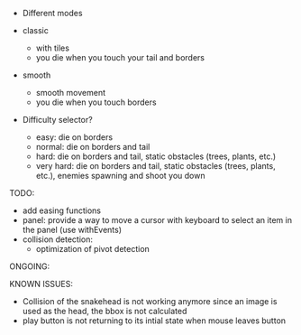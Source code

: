 - Different modes

- classic
    - with tiles
    - you die when you touch your tail and borders
- smooth
    - smooth movement
    - you die when you touch borders
    
- Difficulty selector? 
    - easy: die on borders
    - normal: die on borders and tail
    - hard: die on borders and tail, static obstacles (trees, plants, etc.)
    - very hard: die on borders and tail, static obstacles (trees, plants, etc.), enemies spawning and shoot you down

TODO:
- add easing functions
- panel: provide a way to move a cursor with keyboard to select an item in the panel (use withEvents)
- collision detection:
    - optimization of pivot detection

ONGOING:

KNOWN ISSUES:
- Collision of the snakehead is not working anymore since an image is used as the head, the bbox is not calculated
- play button is not returning to its intial state when mouse leaves button